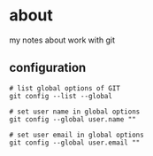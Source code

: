 # about

my notes about work with git

## configuration

```shell
# list global options of GIT
git config --list --global

# set user name in global options
git config --global user.name ""

# set user email in global options
git config --global user.email ""
```
